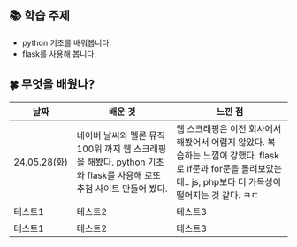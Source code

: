 ## 📚 학습 주제
- python 기초를 배워봅니다.
- flask를 사용해 봅니다.

## 🍀 무엇을 배웠나?

|날짜|배운 것|느낀 점|
|------|---|---|
|24.05.28(화)|네이버 날씨와 멜론 뮤직 100위 까지 웹 스크래핑을 해봤다. python 기초와 flask를 사용해 로또 추첨 사이트 만들어 봤다.|웹 스크래핑은 이전 회사에서 해봤어서 어렵지 않았다. 복습하는 느낌이 강했다. flask로 if문과 for문을 돌려보았는데.. js, php보다 더 가독성이 떨어지는 것 같다. ㅋㄷ|
|테스트1|테스트2|테스트3|
|테스트1|테스트2|테스트3|
